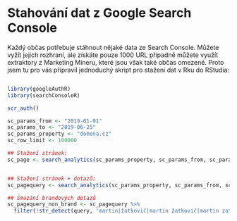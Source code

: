 # Stahování dat z Google Search Console

Každý občas potřebuje stáhnout nějaké data ze Search Console. Můžete vyžít jejich rozhraní, ale získáte pouze 1000 URL případně můžete využít extraktory z Marketing Mineru, které jsou však také občas omezené. Proto jsem tu pro vás připravil jednoduchý skript pro stažení dat v Rku do RStudia:

```R

library(googleAuthR)
library(searchConsoleR)

scr_auth()

sc_params_from <- "2019-01-01"
sc_params_to <- "2019-06-25"
sc_params_property <- "domena.cz"
sc_row_limit <- 100000

## Stažení stránek:
sc_page <- search_analytics(sc_params_property, sc_params_from, sc_params_to, dimensions = c("page"), searchType = "web", rowLimit = sc_row_limit)


## Stažení stránek + dotazů:
sc_pagequery <- search_analytics(sc_params_property, sc_params_from, sc_params_to, dimensions = c("page", "query"), searchType = "web", rowLimit = sc_row_limit)

## Smazání brandových dotazů
sc_pagequery_non_brand <- sc_pagequery %>%
  filter(!str_detect(query, 'martin|žatkovič|martin žatkovič|martin zatkovic'))
  
```
